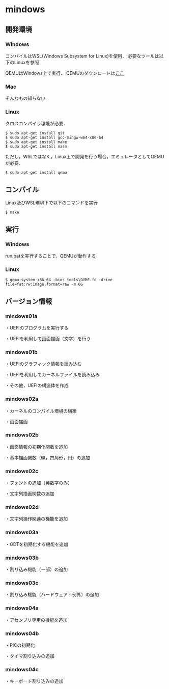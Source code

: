 # mindows
## 開発環境
### Windows
コンパイルはWSL(Windows Subsystem for Linux)を使用．
必要なツールは以下のLinuxを参照．

QEMUはWindows上で実行．
QEMUのダウンロードは[ここ](https://www.qemu.org)

### Mac
そんなもの知らない

### Linux
クロスコンパイラ環境が必要．

```
$ sudo apt-get install git
$ sudo apt-get install gcc-mingw-w64-x86-64
$ sudo apt-get install make
$ sudo apt-get install nasm
```

ただし，WSLではなく，Linux上で開発を行う場合，エミュレータとしてQEMUが必要．
```
$ sudo apt-get install qemu
```

## コンパイル
Linux及びWSL環境下で以下のコマンドを実行
```
$ make
```

## 実行
### Windows
run.batを実行することで，QEMUが動作する

### Linux
```
$ qemu-system-x86_64 -bios tools\OVMF.fd -drive file=fat:rw:image,format=raw -m 6G
```

## バージョン情報
### mindows01a
・UEFIのプログラムを実行する

・UEFIを利用して画面描画（文字）を行う

### mindows01b
・UEFIのグラフィック情報を読み込む

・UEFIを利用してカーネルファイルを読み込み

・その他，UEFIの構造体を作成

### mindows02a
・カーネルのコンパイル環境の構築

・画面描画


### mindows02b
・画面情報の初期化関数を追加

・基本描画関数（線，四角形，円）の追加

### mindows02c
・フォントの追加（英数字のみ）

・文字列描画関数の追加

### mindows02d
・文字列操作関連の機能を追加

### mindows03a
・GDTを初期化する機能を追加

### mindows03b
・割り込み機能（一部）の追加

### mindows03c
・割り込み機能（ハードウェア・例外）の追加

### mindows04a
・アセンブリ専用の機能を追加

### mindows04b
・PICの初期化

・タイマ割り込みの追加

### mindows04c
・キーボード割り込みの追加
